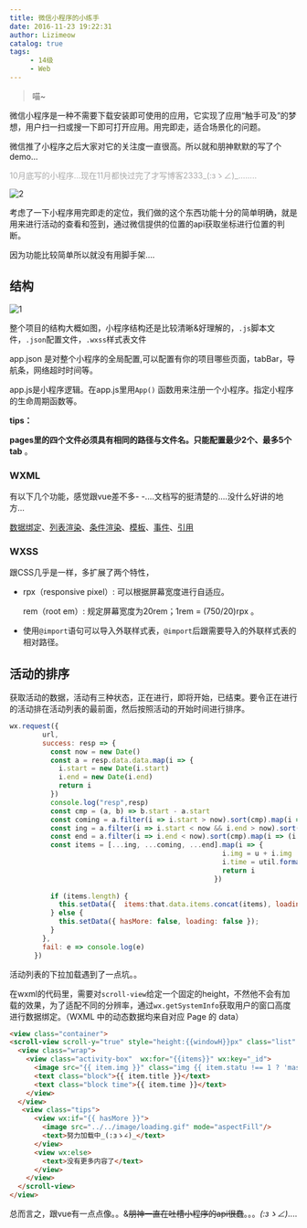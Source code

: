```yaml
---
title: 微信小程序的小练手
date: 2016-11-23 19:22:31
author: Lizimeow
catalog: true
tags:
     - 14级
     - Web
---
```


> 喵~


微信小程序是一种不需要下载安装即可使用的应用，它实现了应用“触手可及”的梦想，用户扫一扫或搜一下即可打开应用。用完即走，适合场景化的问题。

微信推了小程序之后大家对它的关注度一直很高。所以就和朋神默默的写了个demo...

<p style="color:#aaa;font-size:14px;">10月底写的小程序...现在11月都快过完了才写博客2333_(:зゝ∠)_........</p>

![2](2.gif)

考虑了一下小程序用完即走的定位，我们做的这个东西功能十分的简单明确，就是用来进行活动的查看和签到，通过微信提供的位置的api获取坐标进行位置的判断。

因为功能比较简单所以就没有用脚手架....

## 结构

 ![1](1.png)

整个项目的结构大概如图，小程序结构还是比较清晰&好理解的，`.js`脚本文件，`.json`配置文件，`.wxss`样式表文件 

app.json 是对整个小程序的全局配置,可以配置有你的项目哪些页面，tabBar，导航条，网络超时时间等。

app.js是小程序逻辑。在app.js里用`App()` 函数用来注册一个小程序。指定小程序的生命周期函数等。

**tips：**

**pages里的四个文件必须具有相同的路径与文件名。只能配置最少2个、最多5个 tab** 。

### WXML

有以下几个功能，感觉跟vue差不多-  -....文档写的挺清楚的....没什么好讲的地方...

[数据绑定](https://mp.weixin.qq.com/debug/wxadoc/dev/framework/view/wxml/data.html?t=20161122)、[列表渲染](https://mp.weixin.qq.com/debug/wxadoc/dev/framework/view/wxml/list.html?t=20161122)、[条件渲染](https://mp.weixin.qq.com/debug/wxadoc/dev/framework/view/wxml/conditional.html?t=20161122)、[模板](https://mp.weixin.qq.com/debug/wxadoc/dev/framework/view/wxml/template.html?t=20161122)、[事件](https://mp.weixin.qq.com/debug/wxadoc/dev/framework/view/wxml/event.html?t=20161122)、[引用](https://mp.weixin.qq.com/debug/wxadoc/dev/framework/view/wxml/import.html?t=20161122)

### WXSS

跟CSS几乎是一样，多扩展了两个特性，

- rpx（responsive pixel）: 可以根据屏幕宽度进行自适应。

  rem（root em）: 规定屏幕宽度为20rem；1rem = (750/20)rpx 。

- 使用`@import`语句可以导入外联样式表，`@import`后跟需要导入的外联样式表的相对路径。

## 活动的排序

获取活动的数据，活动有三种状态，正在进行，即将开始，已结束。要令正在进行的活动排在活动列表的最前面，然后按照活动的开始时间进行排序。

```javascript
wx.request({
        url,
        success: resp => {
          const now = new Date()
          const a = resp.data.data.map(i => {
            i.start = new Date(i.start)
            i.end = new Date(i.end)
            return i
          })
          console.log("resp",resp)
          const cmp = (a, b) => b.start - a.start
          const coming = a.filter(i => i.start > now).sort(cmp).map(i => (i.statu = 0,i))
          const ing = a.filter(i => i.start < now && i.end > now).sort(cmp).map(i => (i.statu = 1,i))
          const end = a.filter(i => i.end < now).sort(cmp).map(i => (i.statu = 2,i))
          const items = [...ing, ...coming, ...end].map(i => {
                                                    i.img = u + i.img
                                                    i.time = util.formatTime(i.start)
                                                    return i
                                                  })
        
          if (items.length) {
            this.setData({  items:that.data.items.concat(items), loading: true });
          } else {
            this.setData({ hasMore: false, loading: false });
          }
        },
        fail: e => console.log(e)
      })
```

活动列表的下拉加载遇到了一点坑。。

在wxml的代码里，需要对`scroll-view`给定一个固定的height，不然他不会有加载的效果，为了适配不同的分辨率，通过`wx.getSystemInfo`获取用户的窗口高度进行数据绑定。（WXML 中的动态数据均来自对应 Page 的 data）

```html
<view class="container">
<scroll-view scroll-y="true" style="height:{{windowH}}px" class="list" bindscrolltolower="handleLoadMore" >
  <view class="wrap">
    <view class="activity-box"  wx:for="{{items}}" wx:key="_id">
      <image src="{{ item.img }}" class="img {{ item.statu !== 1 ? 'mask' : '' }} {{ item.statu === 0 ? 'coming' : '' }} {{ item.statu === 2 ? 'end' : '' }}"></image>
      <text class="block">{{ item.title }}</text>
      <text class="block time">{{ item.time }}</text>
    </view>
  </view>
   <view class="tips">
      <view wx:if="{{ hasMore }}">
        <image src="../../image/loading.gif" mode="aspectFill"/>
        <text>努力加载中_(:зゝ∠)_</text>
      </view>
      <view wx:else>
        <text>没有更多内容了</text>
      </view>
    </view>
  </scroll-view>
</view>
```

总而言之，跟vue有一点点像。。&~~朋神一直在吐槽小程序的api很蠢~~。。。_(:зゝ∠)_....



 